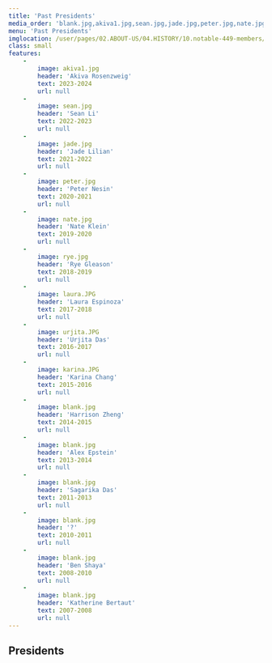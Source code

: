 ```yaml
---
title: 'Past Presidents'
media_order: 'blank.jpg,akiva1.jpg,sean.jpg,jade.jpg,peter.jpg,nate.jpg,rye.jpg,laura.JPG,urjita.JPG,karina.JPG'
menu: 'Past Presidents'
imglocation: /user/pages/02.ABOUT-US/04.HISTORY/10.notable-449-members/02._features/
class: small
features:
    -
        image: akiva1.jpg
        header: 'Akiva Rosenzweig'
        text: 2023-2024
        url: null
    -
        image: sean.jpg
        header: 'Sean Li'
        text: 2022-2023
        url: null
    -
        image: jade.jpg
        header: 'Jade Lilian'
        text: 2021-2022
        url: null
    -
        image: peter.jpg
        header: 'Peter Nesin'
        text: 2020-2021
        url: null
    -
        image: nate.jpg
        header: 'Nate Klein'
        text: 2019-2020
        url: null
    -
        image: rye.jpg
        header: 'Rye Gleason'
        text: 2018-2019
        url: null
    -
        image: laura.JPG
        header: 'Laura Espinoza'
        text: 2017-2018
        url: null
    -
        image: urjita.JPG
        header: 'Urjita Das'
        text: 2016-2017
        url: null
    -
        image: karina.JPG
        header: 'Karina Chang'
        text: 2015-2016
        url: null
    -
        image: blank.jpg
        header: 'Harrison Zheng'
        text: 2014-2015
        url: null
    -
        image: blank.jpg
        header: 'Alex Epstein'
        text: 2013-2014
        url: null
    -
        image: blank.jpg
        header: 'Sagarika Das'
        text: 2011-2013
        url: null
    -
        image: blank.jpg
        header: '?'
        text: 2010-2011
        url: null
    -
        image: blank.jpg
        header: 'Ben Shaya'
        text: 2008-2010
        url: null
    -
        image: blank.jpg
        header: 'Katherine Bertaut'
        text: 2007-2008
        url: null
---
```


## Presidents